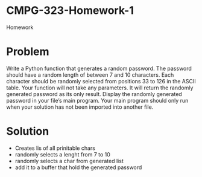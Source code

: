 # CMPG-323-Homework-1
Homework

# Problem

Write a Python function that generates a random password. The password should have a random length of between 7 and 10 characters.
Each character should be randomly selected from positions 33 to 126 in the ASCII table. Your function will not take any parameters. It will return the randomly generated password as its only result.
Display the randomly generated password in your file’s main program. Your main program should only run when your solution has not been imported into another file.

# Solution
- Creates lis of all prinitable chars
- randomly selects a lenght from 7 to 10
- randomly selects a char from generated list
- add it to a buffer that hold the generated password

